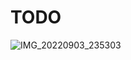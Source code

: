 # TODO

![IMG_20220903_235303](https://user-images.githubusercontent.com/90928167/188285193-72170668-2242-42d3-8fed-7f072d91f027.png)

